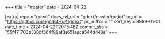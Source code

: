 +++
title = "master"
date = 2024-04-22

[extra]
repo = "gdext"
docs_rel_url = "gdext/master/godot"
pr_url = "https://github.com/godot-rust/gdext"
pr_author = ""
sort_key = 9999-01-01
date_time = 2024-04-22T20:15:48Z
commit_sha = "55f471703b338df364f99af8a651aeca544d443a"
+++


